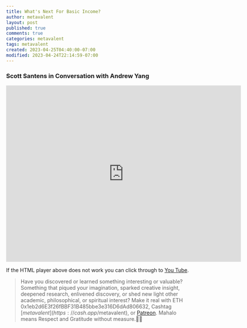 ```yaml
---
title: What's Next For Basic Income?
author: metavalent
layout: post
published: true
comments: true
categories: metavalent
tags: metavalent
created: 2023-04-25T04:40:00-07:00
modified: 2023-04-24T22:14:59-07:00
---
```


### Scott Santens in Conversation with Andrew Yang

<p></p>
<iframe id="ytplayer" type="text/html" loading="lazy" width="640" height="480"
  src="https://www.youtube.com/embed/p0AtC3QKtJM?autoplay=1"
  frameborder="0"></iframe>
<p></p>

If the HTML player above does not work you can click through to [You Tube](https://youtu.be/p0AtC3QKtJM).

> Have you discovered or learned something interesting or valuable? Something that piqued your imagination, sparked creative insight, deepened research, enlivened discovery, or shed new light other academic, philosophical, or spiritual interest? Make it real with ETH 0x1eb2d6E3f26fBBF31B485bbe3e316D6dAd806632, Cashtag [$metavalent](https://cash.app/$metavalent), or [Patreon](https://patreon.com/metavalent). Mahalo means Respect and Gratitude without measure.🙏🏼
